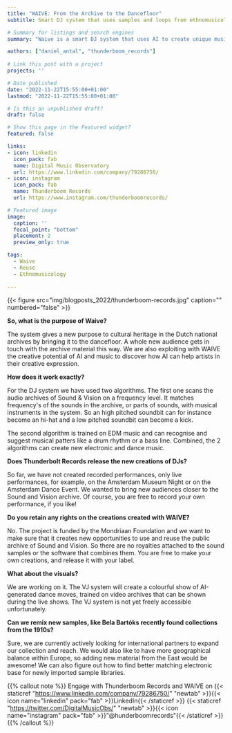 ```yaml
---
title: "WAIVE: From the Archive to the Dancefloor"
subtitle: Smart DJ system that uses samples and loops from ethnomusicological archives.

# Summary for listings and search engines
summary: "Waive is a smart DJ system that uses AI to create unique music samples, beats and loops from the digitised audio archives of the Sound and Vision Institute in the Netherlands. You can create remixes of heritage value small samples and make electronic music with it."

authors: ["daniel_antal", "thunderboom_records"]
 
# Link this post with a project
projects: ''

# Date published
date: "2022-11-22T15:55:00+01:00"
lastmod: "2022-11-22T15:55:00+01:00"

# Is this an unpublished draft?
draft: false

# Show this page in the Featured widget?
featured: false

links:
- icon: linkedin
  icon_pack: fab
  name: Digital Music Observatory
  url: https://www.linkedin.com/company/79286750/
- icon: instagram
  icon_pack: fab
  name: Thunderboom Records
  url: https://www.instagram.com/thunderboomrecords/

# Featured image
image:
  caption: ''
  focal_point: "bottom"
  placement: 2
  preview_only: true

tags:
  - Waive
  - Reuse
  - Ethnomusicology
  
---
```



{{< figure src="img/blogposts_2022/thunderboom-records.jpg" caption="" numbered="false" >}}

**So, what is the purpose of Waive?**

The system gives a new purpose to cultural heritage in the Dutch national archives by bringing it to the dancefloor. A whole new audience gets in touch with the archive material this way.  We are also exploiting with WAIVE the creative potential of AI and music to discover how AI can help artists in their creative expression. 

**How does it work exactly?**

For the DJ system we have used two algorithms. The first one scans the audio archives of Sound & Vision on a frequency level. It matches frequency's of the sounds in the archive, or parts of sounds, with musical instruments in the system. So an high pitched soundbit can for instance become an hi-hat and a low pitched soundbit can become a kick. 

The second algorithm is trained on EDM music and can recognise and suggest musical patters like a drum rhythm or a bass line. Combined, the 2 algorithms can create new electronic and dance music. 

**Does Thunderbolt Records release the new creations of DJs?**

So far, we have not created recorded performances, only live performances, for example, on the Amsterdam Museum Night or on the Amsterdam Dance Event.  We wanted to bring new audiences closer to the Sound and Vision archive. Of course, you are free to record your own performance, if you like!

**Do you retain any rights on the creations created with WAIVE?**

No. The project is funded by the Mondriaan Foundation and we want to make sure that it creates new opportunities to use and reuse the public archive of Sound and Vision.  So there are no royalties attached to the sound samples or the software that combines them. You are free to make your own creations, and release it with your label. 

**What about the visuals?**

We are working on it. The VJ system will create a colourful show of AI-generated dance moves, trained on video archives that can be shown during the live shows. The VJ system is not yet freely accessible unfortunately. 

**Can we remix new samples, like Bela Bartóks recently found collections from the 1910s?**

Sure, we are currently actively looking for international partners to expand our collection and reach. We would also like to have more geographical balance within Europe, so adding new material from the East would be awesome! We can also figure out how to find better matching electronic base for newly imported sample libraries.

{{% callout note %}}
Engage with Thunderboom Records and WAIVE on {{< staticref "https://www.linkedin.com/company/79286750/" "newtab" >}}{{< icon name="linkedin" pack="fab" >}}LinkedIn{{< /staticref >}} {{< staticref "https://twitter.com/DigitalMusicObs/" "newtab" >}}{{< icon name="instagram" pack="fab" >}}"@hunderboomrecords"{{< /staticref >}} {{% /callout %}}
